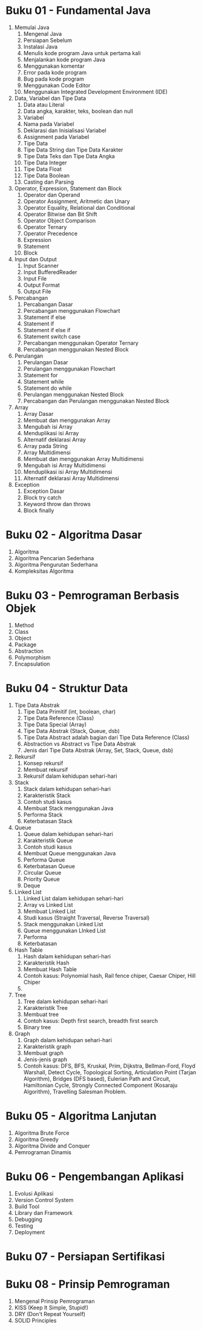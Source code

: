 # Buku 01 - Fundamental Java

1. Memulai Java
	1. Mengenal Java
	2. Persiapan Sebelum
	3. Instalasi Java
	4. Menulis kode program Java untuk pertama kali
	5. Menjalankan kode program Java
	6. Menggunakan komentar
	7. Error pada kode program
	8. Bug pada kode program
	9. Menggunakan Code Editor
	10. Menggunakan Integrated Development Environment (IDE)
2. Data, Variabel dan Tipe Data
	1. Data atau Literal
	2. Data angka, karakter, teks, boolean dan null
	3. Variabel
	4. Nama pada Variabel
	5. Deklarasi dan Inisialisasi Variabel
	6. Assignment pada Variabel
	7. Tipe Data
	8. Tipe Data String dan Tipe Data Karakter
	9. Tipe Data Teks dan Tipe Data Angka
	10. Tipe Data Integer
	11. Tipe Data Float
	12. Tipe Data Boolean
	13. Casting dan Parsing
3. Operator, Expression, Statement dan Block
	1. Operator dan Operand
	2. Operator Assignment, Aritmetic dan Unary
	3. Operator Equality, Relational dan Conditional
	4. Operator Bitwise dan Bit Shift
	5. Operator Object Comparison
	6. Operator Ternary
	7. Operator Precedence
	8. Expression
	9. Statement
	10. Block
4. Input dan Output
	1. Input Scanner
	2. Input BufferedReader
	3. Input File
	4. Output Format
	5. Output File
5. Percabangan
	1. Percabangan Dasar
	2. Percabangan menggunakan Flowchart
	3. Statement if else
	4. Statement if
	5. Statement if else if
	6. Statement switch case
	7. Percabangan menggunakan Operator Ternary
	8. Percabangan menggunakan Nested Block
6. Perulangan
	1. Perulangan Dasar
	2. Perulangan menggunakan Flowchart
	3. Statement for
	4. Statement while
	5. Statement do while
	6. Perulangan menggunakan Nested Block
	7. Percabangan dan Perulangan menggunakan Nested Block
7. Array
	1. Array Dasar
	2. Membuat dan menggunakan Array
	3. Mengubah isi Array
	4. Menduplikasi isi Array
	5. Alternatif deklarasi Array
	6. Array pada String
	7. Array Multidimensi
	8. Membuat dan menggunakan Array Multidimensi
	9. Mengubah isi Array Multidimensi
	10. Menduplikasi isi Array Multidimensi
	11. Alternatif deklarasi Array Multidimensi
8. Exception
	1. Exception Dasar
	2. Block try catch
	3. Keyword throw dan throws
	4. Block finally


# Buku 02 - Algoritma Dasar

1. Algoritma
2. Algoritma Pencarian Sederhana
3. Algoritma Pengurutan Sederhana
4. Kompleksitas Algoritma


# Buku 03 - Pemrograman Berbasis Objek

1. Method
2. Class
3. Object
4. Package
5. Abstraction
6. Polymorphism
7. Encapsulation

# Buku 04 - Struktur Data

1. Tipe Data Abstrak
	1. Tipe Data Primitif (int, boolean, char)
	2. Tipe Data Reference (Class)
	3. Tipe Data Special (Array)
	4. Tipe Data Abstrak (Stack, Queue, dsb)
	5. Tipe Data Abstract adalah bagian dari Tipe Data Reference (Class)
	6. Abstraction vs Abstract vs Tipe Data Abstrak
	7. Jenis dari Tipe Data Abstrak (Array, Set, Stack, Queue, dsb)
2. Rekursif
	1. Konsep rekursif
	2. Membuat rekursif
	3. Rekursif dalam kehidupan sehari-hari
3. Stack
	1. Stack dalam kehidupan sehari-hari
	2. Karakteristik Stack
	3. Contoh studi kasus
	4. Membuat Stack menggunakan Java
	5. Performa Stack
	6. Keterbatasan Stack
4. Queue
	1. Queue dalam kehidupan sehari-hari
	2. Karakteristik Queue
	3. Contoh studi kasus
	4. Membuat Queue menggunakan Java
	5. Performa Queue
	6. Keterbatasan Queue
	7. Circular Queue
	8. Priority Queue
	9. Deque
5. Linked List
	1. Linked List dalam kehidupan sehari-hari
	2. Array vs Linked List
	3. Membuat Linked List
	4. Studi kasus (Straight Traversal, Reverse Traversal)
	5. Stack menggunakan Linked List
	6. Queue menggunakan LInked List
	7. Performa
	8. Keterbatasan
6. Hash Table
	1. Hash dalam kehiidupan sehari-hari
	2. Karakteristik Hash
	3. Membuat Hash Table
	4. Contoh kasus: Polynomial hash, Rail fence chiper, Caesar Chiper, Hill Chiper
	5. 
7. Tree
	1. Tree dalam kehidupan sehari-hari
	2. Karakteristik Tree
	3. Membuat tree
	4. Contoh kasus: Depth first search, breadth first search
	5. Binary tree
8. Graph
	1. Graph dalam kehidupan sehari-hari
	2. Karakteristik graph
	3. Membuat graph
	4. Jenis-jenis graph
	5. Contoh kasus: DFS, BFS, Kruskal, Prim, Dijkstra, Bellman-Ford, Floyd Warshall, Detect Cycle, Topological Sorting, Articulation Point (Tarjan Algorithm), Bridges (DFS based), Eulerian Path and Circuit, Hamiltonian Cycle, Strongly Connected Component (Kosaraju Algorithm), Travelling Salesman Problem.


# Buku 05 - Algoritma Lanjutan

1. Algoritma Brute Force
2. Algoritma Greedy
3. Algoritma Divide and Conquer
4. Pemrograman Dinamis


# Buku 06 - Pengembangan Aplikasi

1. Evolusi Aplikasi
2. Version Control System
3. Build Tool
4. Library dan Framework
5. Debugging
6. Testing
7. Deployment

# Buku 07 - Persiapan Sertifikasi



# Buku 08 - Prinsip Pemrograman

1. Mengenal Prinsip Pemrograman
2. KISS (Keep It Simple, Stupid!)
3. DRY (Don't Repeat Yourself)
4. SOLID Principles



